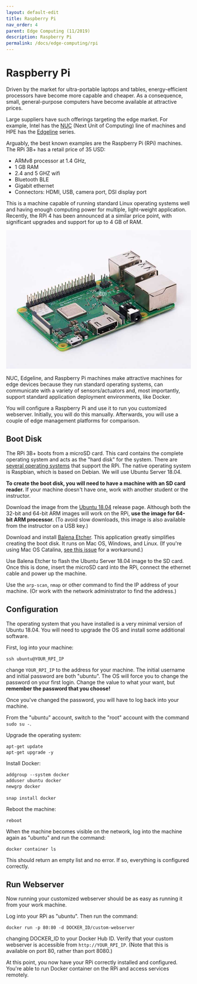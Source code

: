 ```yaml
---
layout: default-edit
title: Raspberry Pi
nav_order: 4
parent: Edge Computing (11/2019)
description: Raspberry Pi
permalink: /docs/edge-computing/rpi
---
```


# Raspberry Pi

Driven by the market for ultra-portable laptops and tables,
energy-efficient processors have become more capable and cheaper.  As
a consequence, small, general-purpose computers have become available
at attractive prices.

Large suppliers have such offerings targeting the edge market. For
example, Intel has the
[NUC](https://www.intel.com/content/www/us/en/products/boards-kits/nuc.html)
(Next Unit of Computing) line of machines and HPE has the
[Edgeline](https://www.hpe.com/emea_europe/en/servers/edgeline-systems.html)
series.

Arguably, the best known examples are the Raspberry Pi (RPi)
machines. The RPi 3B+ has a retail price of 35 USD:

 * ARMv8 processor at 1.4 GHz,
 * 1 GB RAM
 * 2.4 and 5 GHZ wifi
 * Bluetooth BLE
 * Gigabit ethernet
 * Connectors: HDMI, USB, camera port, DSI display port

This is a machine capable of running standard Linux operating systems
well and having enough computing power for multiple, light-weight
application. Recently, the RPi 4 has been announced at a similar price
point, with significant upgrades and support for up to 4 GB of RAM.

![Raspberry Pi 3B+](assets/rpi-3b-plus.jpg)

NUC, Edgeline, and Raspberry Pi machines make attractive machines for
edge devices because they run standard operating systems, can
communicate with a variety of sensors/actuators and, most importantly,
support standard application deployment environments, like Docker.

You will configure a Raspberry Pi and use it to run you customized
webserver. Initially, you will do this manually. Afterwards, you will
use a couple of edge management platforms for comparison.

## Boot Disk

The RPi 3B+ boots from a microSD card. This card contains the complete
operating system and acts as the "hard disk" for the system. There are
[several operating systems](https://www.raspberrypi.org/downloads/)
that support the RPi. The native operating system is Raspbian, which
is based on Debian. We will use Ubuntu Server 18.04.

**To create the boot disk, you will need to have a machine with an SD
card reader.** If your machine doesn't have one, work with another
student or the instructor.

Download the image from the [Ubuntu
18.04](http://cdimage.ubuntu.com/releases/18.04.3/release/) release
page. Although both the 32-bit and 64-bit ARM images will work on the
RPi, **use the image for 64-bit ARM processor.** (To avoid slow
downloads, this image is also available from the instructor on a USB
key.)

Download and install [Balena
Etcher](https://www.balena.io/etcher/). This application greatly
simplifies creating the boot disk. It runs on Mac OS, Windows, and
Linux. (If you're using Mac OS Catalina, [see this
issue](https://github.com/balena-io/etcher/issues/2833) for a
workaround.)

Use Balena Etcher to flash the Ubuntu Server 18.04 image to the SD
card. Once this is done, insert the microSD card into the RPi, connect
the ethernet cable and power up the machine.

Use the `arp-scan`, `nmap` or other command to find the IP address of
your machine. (Or work with the network administrator to find the
address.) 

## Configuration

The operating system that you have installed is a very minimal version
of Ubuntu 18.04. You will need to upgrade the OS and install some
additional software.

First, log into your machine:

```
ssh ubuntu@YOUR_RPI_IP
```

change `YOUR_RPI_IP` to the address for your machine. The initial
username and initial password are both "ubuntu". The OS will force you
to change the password on your first login. Change the value to what
your want, but **remember the password that you choose!**

Once you've changed the password, you will have to log back into your
machine.

From the "ubuntu" account, switch to the "root" account with the
command `sudo su -`.

Upgrade the operating system:

```
apt-get update
apt-get upgrade -y
```

Install Docker:

```
addgroup --system docker
adduser ubuntu docker
newgrp docker

snap install docker
```

Reboot the machine:

```
reboot
```

When the machine becomes visible on the network, log into the machine
again as "ubuntu" and run the command:

```
docker container ls
```

This should return an empty list and no error.  If so, everything is
configured correctly. 

## Run Webserver

Now running your customized webserver should be as easy as running it
from your work machine.

Log into your RPi as "ubuntu". Then run the command:

```
docker run -p 80:80 -d DOCKER_ID/custom-webserver
```

changing DOCKER_ID to your Docker Hub ID. Verify that your custom
webserver is accessible from `http://YOUR_RPI_IP`. (Note that this is
available on port 80, rather than port 8080.)

At this point, you now have your RPi correctly installed and
configured. You're able to run Docker container on the RPi and access
services remotely.

